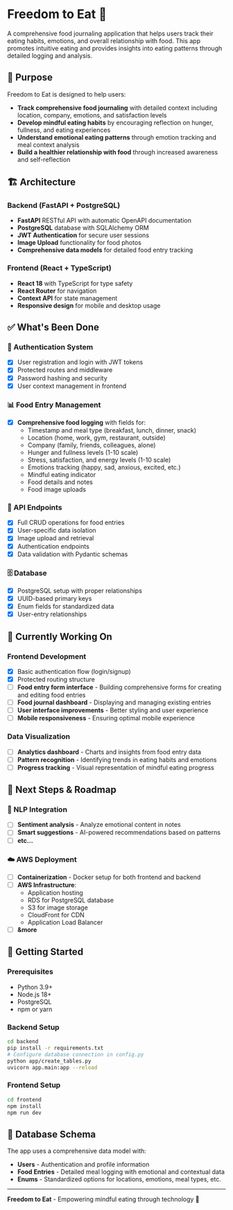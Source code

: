 # Freedom to Eat 🍎

A comprehensive food journaling application that helps users track their eating habits, emotions, and overall relationship with food. This app promotes intuitive eating and provides insights into eating patterns through detailed logging and analysis.

## 🎯 Purpose

Freedom to Eat is designed to help users:
- **Track comprehensive food journaling** with detailed context including location, company, emotions, and satisfaction levels
- **Develop mindful eating habits** by encouraging reflection on hunger, fullness, and eating experiences
- **Understand emotional eating patterns** through emotion tracking and meal context analysis
- **Build a healthier relationship with food** through increased awareness and self-reflection

## 🏗️ Architecture

### Backend (FastAPI + PostgreSQL)
- **FastAPI** RESTful API with automatic OpenAPI documentation
- **PostgreSQL** database with SQLAlchemy ORM
- **JWT Authentication** for secure user sessions
- **Image Upload** functionality for food photos
- **Comprehensive data models** for detailed food entry tracking

### Frontend (React + TypeScript)
- **React 18** with TypeScript for type safety
- **React Router** for navigation
- **Context API** for state management
- **Responsive design** for mobile and desktop usage

## ✅ What's Been Done

### 🔐 Authentication System
- [x] User registration and login with JWT tokens
- [x] Protected routes and middleware
- [x] Password hashing and security
- [x] User context management in frontend

### 📊 Food Entry Management
- [x] **Comprehensive food logging** with fields for:
  - Timestamp and meal type (breakfast, lunch, dinner, snack)
  - Location (home, work, gym, restaurant, outside)
  - Company (family, friends, colleagues, alone)
  - Hunger and fullness levels (1-10 scale)
  - Stress, satisfaction, and energy levels (1-10 scale)
  - Emotions tracking (happy, sad, anxious, excited, etc.)
  - Mindful eating indicator
  - Food details and notes
  - Food image uploads

### 🔧 API Endpoints
- [x] Full CRUD operations for food entries
- [x] User-specific data isolation
- [x] Image upload and retrieval
- [x] Authentication endpoints
- [x] Data validation with Pydantic schemas

### 🗄️ Database
- [x] PostgreSQL setup with proper relationships
- [x] UUID-based primary keys
- [x] Enum fields for standardized data
- [x] User-entry relationships

## 🚧 Currently Working On

### Frontend Development
- [x] Basic authentication flow (login/signup)
- [x] Protected routing structure
- [ ] **Food entry form interface** - Building comprehensive forms for creating and editing food entries
- [ ] **Food journal dashboard** - Displaying and managing existing entries
- [ ] **User interface improvements** - Better styling and user experience
- [ ] **Mobile responsiveness** - Ensuring optimal mobile experience

### Data Visualization
- [ ] **Analytics dashboard** - Charts and insights from food entry data
- [ ] **Pattern recognition** - Identifying trends in eating habits and emotions
- [ ] **Progress tracking** - Visual representation of mindful eating progress

## 🎯 Next Steps & Roadmap

### 🤖 NLP Integration
- [ ] **Sentiment analysis** - Analyze emotional content in notes
- [ ] **Smart suggestions** - AI-powered recommendations based on patterns
- [ ] **etc...** 

### ☁️ AWS Deployment
- [ ] **Containerization** - Docker setup for both frontend and backend
- [ ] **AWS Infrastructure**:
  - Application hosting
  - RDS for PostgreSQL database
  - S3 for image storage
  - CloudFront for CDN
  - Application Load Balancer
- [ ] **&more**

## 🚀 Getting Started

### Prerequisites
- Python 3.9+
- Node.js 18+
- PostgreSQL
- npm or yarn

### Backend Setup
```bash
cd backend
pip install -r requirements.txt
# Configure database connection in config.py
python app/create_tables.py
uvicorn app.main:app --reload
```

### Frontend Setup
```bash
cd frontend
npm install
npm run dev
```

## 📝 Database Schema

The app uses a comprehensive data model with:
- **Users** - Authentication and profile information
- **Food Entries** - Detailed meal logging with emotional and contextual data
- **Enums** - Standardized options for locations, emotions, meal types, etc.

---

**Freedom to Eat** - Empowering mindful eating through technology 🌱